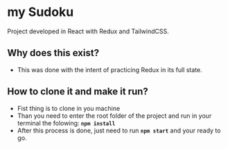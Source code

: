 # my Sudoku

Project developed in React with Redux and TailwindCSS.

## Why does this exist?

- This was done with the intent of practicing Redux in its full state.

## How to clone it and make it run?

- Fist thing is to clone in you machine
- Than you need to enter the root folder of the project and run in your terminal the folowing: **```npm install```**
- After this process is done, just need to run **```npm start```** and your ready to go.